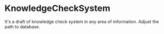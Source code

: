 # KnowledgeCheckSystem
It's a draft of knowledge check system in any area of information.
Adjust the path to database.
